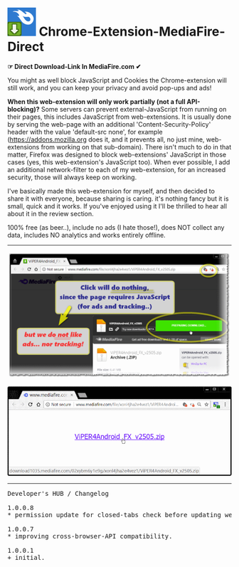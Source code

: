 <h1><img src="resources/icon.png" height="64" width="64"/> Chrome-Extension-MediaFire-Direct</h1>

<strong>☞︎ Direct Download-Link In MediaFire.com ✔︎</strong>

You might as well block JavaScript and Cookies the Chrome-extension will still work,
and you can keep your privacy and avoid pop-ups and ads!



<strong>When this web-extension will only work partially (not a full API-blocking)?</strong>
Some servers can prevent external-JavaScript from running on their pages, this includes JavaScript from web-extensions. It is usually done by serving the web-page with an additional 'Content-Security-Policy' header with the value 'default-src none', for example (https://addons.mozilla.org does it, and it prevents all, no just mine, web-extensions from working on that sub-domain). There isn't much to do in that matter, Firefox was designed to block web-extensions' JavaScript in those cases (yes, this web-extension's JavaScript too). When ever possible, I add an additional network-filter to each of my web-extension, for an increased security, those will always keep on working.

I've basically made this web-extension for myself, and then decided to share it with everyone, because sharing is caring. it's nothing fancy but it is small, quick and it works. If you've enjoyed using it I'll be thrilled to hear all about it in the review section. 

100% free (as beer..), include no ads (I hate those!), does NOT collect any data, includes NO analytics and works entirely offline.

<hr/>

<img src="resources/screenshot_1.png"/><br/>

<img src="resources/screenshot_2.png"/><br/>

<hr/>

<pre>
Developer's HUB / Changelog

1.0.0.8
* permission update for closed-tabs check before updating web-extension badge-number.

1.0.0.7
* improving cross-browser-API compatibility.

1.0.0.1
+ initial.
</pre>

<!-- <a href="https://paypal.me/e1adkarak0"><img src="https://www.paypalobjects.com/webstatic/mktg/Logo/pp-logo-100px.png" alt="PayPal Donation"></a> -->
